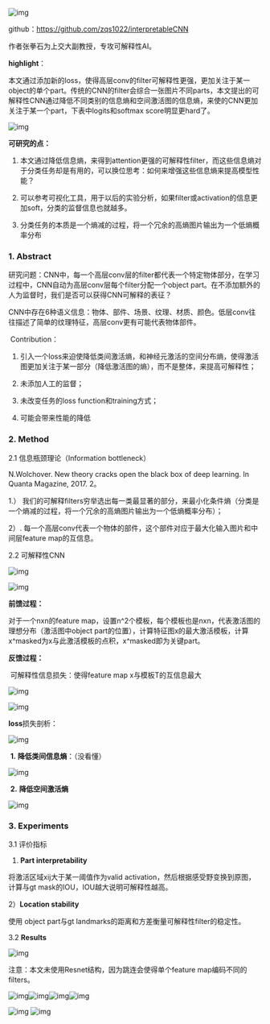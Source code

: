 ![img](images/clip_image001-2970264.png)

github：https://github.com/zqs1022/interpretableCNN

作者张拳石为上交大副教授，专攻可解释性AI。

 

**highlight**：

本文通过添加新的loss，使得高层conv的filter可解释性更强，更加关注于某一object的单个part。传统的CNN的filter会综合一张图片不同parts，本文提出的可解释性CNN通过降低不同类别的信息熵和空间激活图的信息熵，来使的CNN更加关注于某一个part，下表中logits和softmax score明显更hard了。

![img](images/clip_image002-2970264.png)

**可研究的点：**

1. 本文通过降低信息熵，来得到attention更强的可解释性filter，而这些信息熵对于分类任务却是有用的，可以换位思考：如何来增强这些信息熵来提高模型性能？

2. 可以参考可视化工具，用于以后的实验分析，如果filter或activation的信息更加soft，分类的监督信息也就越多。

3. 分类任务的本质是一个熵减的过程，将一个冗余的高熵图片输出为一个低熵概率分布

 

 

 

### 1.  Abstract

​    研究问题：CNN中，每一个高层conv层的filter都代表一个特定物体部分，在学习过程中，CNN自动为高层conv层每个filter分配一个object part。在不添加额外的人为监督时，我们是否可以获得CNN可解释的表征？

​    CNN中存在6种语义信息：物体、部件、场景、纹理、材质、颜色。低层conv往往描述了简单的纹理特征，高层conv更有可能代表物体部件。

​    Contribution：

1. 引入一个loss来迫使降低类间激活熵，和神经元激活的空间分布熵，使得激活图更加关注于某一部分（降低激活图的熵），而不是整体，来提高可解释性；

2. 未添加人工的监督；

3. 未改变任务的loss function和training方式；

4. 可能会带来性能的降低

 

### 2.  Method

2.1 信息瓶颈理论（Information bottleneck）

N.Wolchover. New theory cracks open the black box of deep learning. In Quanta Magazine, 2017. 2。

1.） 我们的可解释filters穷举选出每一类最显著的部分，来最小化条件熵（分类是一个熵减的过程，将一个冗余的高熵图片输出为一个低熵概率分布）；

2）. 每一个高层conv代表一个物体的部件，这个部件对应于最大化输入图片和中间层feature map的互信息。

 

2.2 可解释性CNN

![img](images/clip_image003-2970264.png)

![img](images/clip_image004-2970264.png)

**前馈过程：**

对于一个nxn的feature map，设置n^2个模板，每个模板也是nxn，代表激活图的理想分布（激活图中object part的位置），计算特征图x的最大激活模板，计算x^masked为x与此激活模板的点积，x^masked即为关键part。

 

**反馈过程：**

​    可解释性信息损失：使得feature map x与模板T的互信息最大

![img](images/clip_image005-2970264.png)

![img](images/clip_image006-2970264.png)

**loss**损失剖析：

![img](images/clip_image007-2970264.png)

​    **1.** **降低类间信息熵**：（没看懂）

![img](images/clip_image008-2970264.png)

​    **2.** **降低空间激活熵**

![img](images/clip_image009-2970264.png)

### 3. Experiments

3.1 评价指标

1) **Part interpretability**

将激活区域xij大于某一阈值作为valid activation，然后根据感受野变换到原图，计算与gt mask的IOU，IOU越大说明可解释性越高。

2）**Location stability**

使用 object part与gt landmarks的距离和方差衡量可解释性filter的稳定性。

3.2 **Results**

![img](images/clip_image010-2970264.png)

注意：本文未使用Resnet结构，因为跳连会使得单个feature map编码不同的filters。

![img](images/clip_image011-2970264.png)![img](images/clip_image012-2970264.png)![img](images/clip_image013-2970264.png)![img](images/clip_image014-2970264.png)

![img](images/clip_image015-2970264.png) ![img](images/clip_image016-2970264.png)